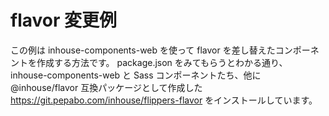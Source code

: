 # flavor 変更例

この例は inhouse-components-web を使って flavor を差し替えたコンポーネントを作成する方法です。 package.json をみてもらうとわかる通り、 inhouse-components-web と Sass コンポーネントたち、他に @inhouse/flavor 互換パッケージとして作成した https://git.pepabo.com/inhouse/flippers-flavor をインストールしています。
